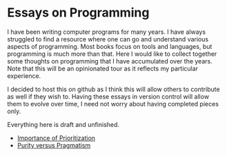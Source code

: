 # Essays on Programming

I have been writing computer programs for many years. I have always struggled to find a resource where one 
can go and understand various aspects of programming. Most books focus on tools and languages, but programming is
much more than that. Here I would like to collect together some thoughts on programming that I have accumulated
over the years. Note that this will be an opinionated tour as it reflects my particular experience.

I decided to host this on github as I think this will allow others to contribute as well if they wish to. Having these essays in
version control will allow them to evolve over time, I need not worry about having completed pieces only.

Everything here is draft and unfinished.

* [Importance of Prioritization](./prioritization.md)
* [Purity versus Pragmatism](./pureandimpure.md)
